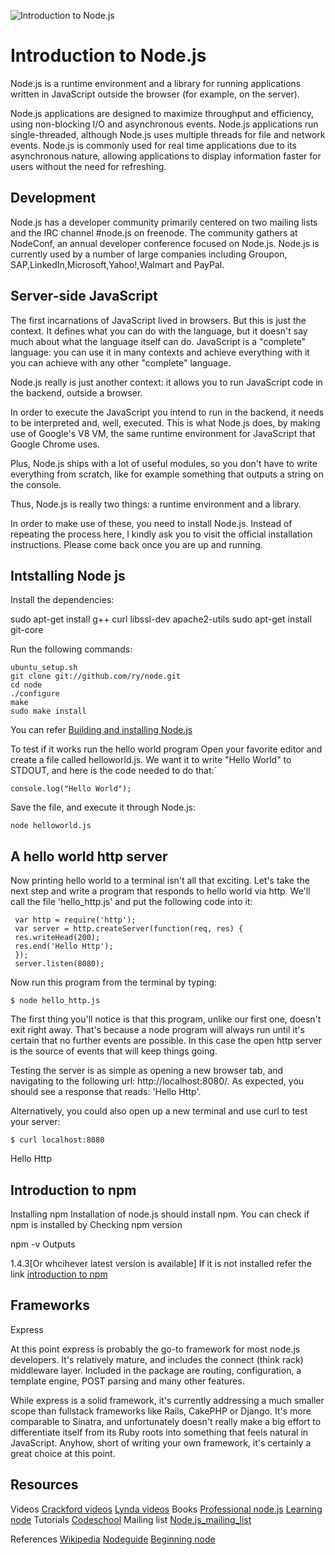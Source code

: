 

![Introduction to Node.js][1]

Introduction to Node.js
======

Node.js is a runtime environment and a library for running applications written in JavaScript outside the browser (for example, on the server).

Node.js applications are designed to maximize throughput and efficiency, using non-blocking I/O and asynchronous events. Node.js applications run single-threaded, although Node.js uses multiple threads for file and network events. Node.js is commonly used for real time applications due to its asynchronous nature, allowing applications to display information faster for users without the need for refreshing.

## Development ##
Node.js has a developer community primarily centered on two mailing lists and the IRC channel #node.js on freenode. The community gathers at NodeConf, an annual developer conference focused on Node.js.
Node.js is currently used by a number of large companies including Groupon, SAP,LinkedIn,Microsoft,Yahoo!,Walmart and PayPal.


Server-side JavaScript
----------------------

The first incarnations of JavaScript lived in browsers. But this is just the context. It defines what you can do with the language, but it doesn't say much about what the language itself can do. JavaScript is a "complete" language: you can use it in many contexts and achieve everything with it you can achieve with any other "complete" language.

Node.js really is just another context: it allows you to run JavaScript code in the backend, outside a browser.

In order to execute the JavaScript you intend to run in the backend, it needs to be interpreted and, well, executed. This is what Node.js does, by making use of Google's V8 VM, the same runtime environment for JavaScript that Google Chrome uses.

Plus, Node.js ships with a lot of useful modules, so you don't have to write everything from scratch, like for example something that outputs a string on the console.

Thus, Node.js is really two things: a runtime environment and a library.

In order to make use of these, you need to install Node.js. Instead of repeating the process here, I kindly ask you to visit the official installation instructions. Please come back once you are up and running.


Intstalling Node js
--------------------------------
Install the dependencies:

sudo apt-get install g++ curl libssl-dev apache2-utils
sudo apt-get install git-core

Run the following commands:

    ubuntu_setup.sh
    git clone git://github.com/ry/node.git
    cd node
    ./configure
    make
    sudo make install

You can refer [Building and installing Node.js][2]


To test if it works run the hello world program
Open your favorite editor and create a file called helloworld.js. We want it to write "Hello World" to STDOUT, and here is the code needed to do that:`

    console.log("Hello World");

Save the file, and execute it through Node.js:

    node helloworld.js
    
    

A hello world http server
-------------------------

Now printing hello world to a terminal isn't all that exciting. Let's take the next step and write a program that responds to hello world via http. We'll call the file 'hello_http.js' and put the following code into it:

     var http = require('http');
     var server = http.createServer(function(req, res) {
     res.writeHead(200);
     res.end('Hello Http');
     });
     server.listen(8080);

Now run this program from the terminal by typing:

    $ node hello_http.js
The first thing you'll notice is that this program, unlike our first one, doesn't exit right away. That's because a node program will always run until it's certain that no further events are possible. In this case the open http server is the source of events that will keep things going.

Testing the server is as simple as opening a new browser tab, and navigating to the following url: http://localhost:8080/. As expected, you should see a response that reads: 'Hello Http'.

Alternatively, you could also open up a new terminal and use curl to test your server:

    $ curl localhost:8080
Hello Http

Introduction to npm
-------------------

Installing npm
Installation of node.js should install npm.
You can check if npm is installed by 
Checking npm version

npm -v
Outputs

1.4.3[Or whcihever latest version is available]
If it is not installed refer the link [introduction to npm][3]


Frameworks
----------

Express

At this point express is probably the go-to framework for most node.js developers. It's relatively mature, and includes the connect (think rack) middleware layer. Included in the package are routing, configuration, a template engine, POST parsing and many other features.

While express is a solid framework, it's currently addressing a much smaller scope than fullstack frameworks like Rails, CakePHP or Django. It's more comparable to Sinatra, and unfortunately doesn't really make a big effort to differentiate itself from its Ruby roots into something that feels natural in JavaScript. Anyhow, short of writing your own framework, it's certainly a great choice at this point.

Resources
---------
Videos
[Crackford videos][4]
[Lynda videos][5]
Books
[Professional node.js][6]
[Learning node][7]
Tutorials
[Codeschool][8]
Mailing list
[Node.js_mailing_list][9]



  References
 [Wikipedia][10]
 [Nodeguide][11]
 [Beginning node][12]


  [1]: http://www.kitware.com/blog/files/6_1529600465.png
  [2]: https://github.com/joyent/node/wiki/installation
  [3]: http://howtonode.org/introduction-to-npm
  [4]: http://yuiblog.com/crockford/
  [5]: http://www.lynda.com/Nodejs-tutorials/Nodejs-First-Look/101554-2.html
  [6]: it-ebooks.info/book/984/
  [7]: http://it-ebooks.info/book/830/
  [8]: http://node.codeschool.com/levels/1
  [9]: https://groups.google.com/forum/#!forum/nodejs
  [10]: http://en.wikipedia.org/wiki/Node.js
  [11]: http://nodeguide.com/beginner.html
  [12]: http://www.nodebeginner.org/

